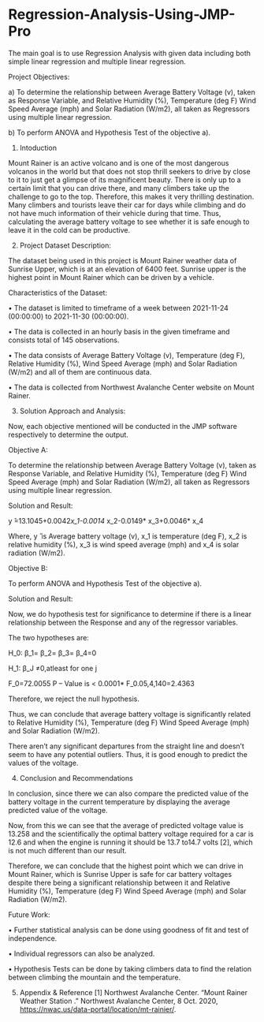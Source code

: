 # Regression-Analysis-Using-JMP-Pro


The main goal is to use Regression Analysis with given data including both simple linear regression and multiple linear regression.

Project Objectives:

a)	To determine the relationship between Average Battery Voltage (v), taken as Response Variable, and Relative Humidity (%), Temperature (deg F) Wind Speed Average (mph) and Solar Radiation (W/m2), all taken as Regressors using multiple linear regression.

b)	To perform ANOVA and Hypothesis Test of the objective a).

1. Intoduction

Mount Rainer is an active volcano and is one of the most dangerous volcanos in the world but that does not stop thrill seekers to drive by close to it to just get a glimpse of its magnificent beauty. There is only up to a certain limit that you can drive there, and many climbers take up the challenge to go to the top. Therefore, this makes it very thrilling destination.   Many climbers and tourists leave their car for days while climbing and do not have much information of their vehicle during that time. Thus, calculating the average battery voltage to see whether it is safe enough to leave it in the cold can be productive.



2.	Project Dataset Description:

The dataset being used in this project is Mount Rainer weather data of Sunrise Upper, which is at an elevation of 6400 feet. Sunrise upper is the highest point in Mount Rainer which can be driven by a vehicle. 

Characteristics of the Dataset:

•	The dataset is limited to timeframe of a week between 2021-11-24 (00:00:00) to 2021-11-30 (00:00:00).

•	The data is collected in an hourly basis in the given timeframe and consists total of 145 observations.

•	The data consists of Average Battery Voltage (v), Temperature (deg F), Relative Humidity (%), Wind Speed Average (mph) and Solar Radiation (W/m2) and all of them are continuous data.

•	The data is collected from Northwest Avalanche Center website on Mount Rainer.



3.	Solution Approach and Analysis:

Now, each objective mentioned will be conducted in the JMP software respectively to determine the output.


Objective A:

To determine the relationship between Average Battery Voltage (v), taken as Response Variable, and Relative Humidity (%), Temperature (deg F) Wind Speed Average (mph) and Solar Radiation (W/m2), all taken as Regressors using multiple linear regression.

Solution and Result:

y ̂=13.1045+0.0042*x_1-0.0014* x_2-0.0149* x_3+0.0046* x_4 

Where, y ̂ is Average battery voltage (v), x_1 is temperature (deg F), x_2 is relative humidity (%), x_3 is wind speed average (mph) and x_4 is solar radiation (W/m2).


Objective B:

To perform ANOVA and Hypothesis Test of the objective a).

Solution and Result:

Now, we do hypothesis test for significance to determine if there is a linear relationship between the Response and any of the regressor variables.

The two hypotheses are:

H_0: β_1= β_2= β_3= β_4=0  

H_1: β_J  ≠0,atleast for one j

F_0=72.0055 
P – Value is < 0.0001*
F_0.05,4,140=2.4363 

Therefore, we reject the null hypothesis.

Thus, we can conclude that average battery voltage is significantly related to Relative Humidity (%), Temperature (deg F) Wind Speed Average (mph) and Solar Radiation (W/m2).

There aren’t any significant departures from the straight line and doesn’t seem to have any potential outliers. Thus, it is good enough to predict the values of the voltage.



4.	Conclusion and Recommendations 

In conclusion, since there we can also compare the predicted value of the battery voltage in the current temperature by displaying the average predicted value of the voltage.

Now, from this we can see that the average of predicted voltage value is 13.258 and the scientifically the optimal battery voltage required for a car is 12.6 and when the engine is running it should be 13.7 to14.7 volts [2], which is not much different than our result.

Therefore, we can conclude that the highest point which we can drive in Mount Rainer, which is Sunrise Upper is safe for car battery voltages despite there being a significant relationship between it and Relative Humidity (%), Temperature (deg F) Wind Speed Average (mph) and Solar Radiation (W/m2).


Future Work:

•	Further statistical analysis can be done using goodness of fit and test of independence.

•	Individual regressors can also be analyzed.

•	Hypothesis Tests can be done by taking climbers data to find the relation between climbing the mountain and the temperature.


5.	Appendix & Reference
[1] Northwest Avalanche Center. “Mount Rainer Weather Station .” Northwest Avalanche Center, 8 Oct. 2020, https://nwac.us/data-portal/location/mt-rainier/. 




